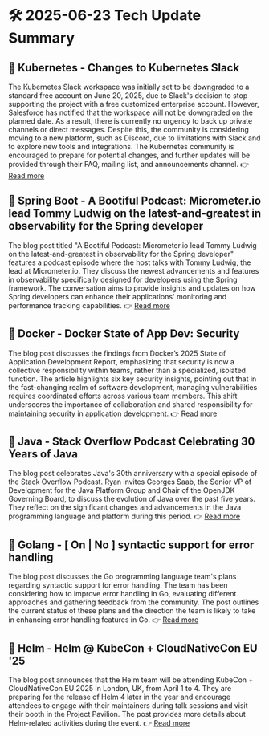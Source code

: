 # 🛠️ 2025-06-23 Tech Update Summary

## 🔹 Kubernetes - Changes to Kubernetes Slack
The Kubernetes Slack workspace was initially set to be downgraded to a standard free account on June 20, 2025, due to Slack's decision to stop supporting the project with a free customized enterprise account. However, Salesforce has notified that the workspace will not be downgraded on the planned date. As a result, there is currently no urgency to back up private channels or direct messages. Despite this, the community is considering moving to a new platform, such as Discord, due to limitations with Slack and to explore new tools and integrations. The Kubernetes community is encouraged to prepare for potential changes, and further updates will be provided through their FAQ, mailing list, and announcements channel.
👉 [Read more](https://kubernetes.io/blog/2025/06/16/changes-to-kubernetes-slack/)

## 🔹 Spring Boot - A Bootiful Podcast: Micrometer.io lead Tommy Ludwig on the latest-and-greatest in observability for the Spring developer
The blog post titled "A Bootiful Podcast: Micrometer.io lead Tommy Ludwig on the latest-and-greatest in observability for the Spring developer" features a podcast episode where the host talks with Tommy Ludwig, the lead at Micrometer.io. They discuss the newest advancements and features in observability specifically designed for developers using the Spring framework. The conversation aims to provide insights and updates on how Spring developers can enhance their applications' monitoring and performance tracking capabilities.
👉 [Read more](https://spring.io/blog/2025/06/19/a-bootiful-podcast-tommy-ludwig)

## 🔹 Docker - Docker State of App Dev: Security
The blog post discusses the findings from Docker’s 2025 State of Application Development Report, emphasizing that security is now a collective responsibility within teams, rather than a specialized, isolated function. The article highlights six key security insights, pointing out that in the fast-changing realm of software development, managing vulnerabilities requires coordinated efforts across various team members. This shift underscores the importance of collaboration and shared responsibility for maintaining security in application development.
👉 [Read more](https://www.docker.com/blog/docker-state-of-app-dev-security/)

## 🔹 Java - Stack Overflow Podcast Celebrating 30 Years of Java
The blog post celebrates Java's 30th anniversary with a special episode of the Stack Overflow Podcast. Ryan invites Georges Saab, the Senior VP of Development for the Java Platform Group and Chair of the OpenJDK Governing Board, to discuss the evolution of Java over the past five years. They reflect on the significant changes and advancements in the Java programming language and platform during this period.
👉 [Read more](https://inside.java/2025/06/21/so-podcast/)

## 🔹 Golang - [ On | No ] syntactic support for error handling
The blog post discusses the Go programming language team's plans regarding syntactic support for error handling. The team has been considering how to improve error handling in Go, evaluating different approaches and gathering feedback from the community. The post outlines the current status of these plans and the direction the team is likely to take in enhancing error handling features in Go.
👉 [Read more](https://go.dev/blog/error-syntax)

## 🔹 Helm - Helm @ KubeCon + CloudNativeCon EU '25
The blog post announces that the Helm team will be attending KubeCon + CloudNativeCon EU 2025 in London, UK, from April 1 to 4. They are preparing for the release of Helm 4 later in the year and encourage attendees to engage with their maintainers during talk sessions and visit their booth in the Project Pavilion. The post provides more details about Helm-related activities during the event.
👉 [Read more](https://helm.sh/blog/helm-at-kubecon-eu-25/)

